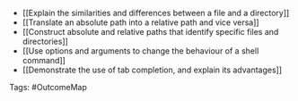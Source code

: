 - [[Explain the similarities and differences between a file and a directory]]
- [[Translate an absolute path into a relative path and vice versa]]
- [[Construct absolute and relative paths that identify specific files and directories]]
- [[Use options and arguments to change the behaviour of a shell command]]
- [[Demonstrate the use of tab completion, and explain its advantages]]

Tags: #OutcomeMap
